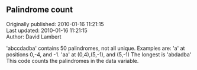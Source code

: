 ## Palindrome count  
Originally published: 2010-01-16 11:21:15  
Last updated: 2010-01-16 11:21:15  
Author: David Lambert  
  
'abccdadba' contains 50 palindromes, not all unique.  Examples are:
'a' at positions 0,-4, and -1.
'aa' at (0,4),(5,-1), and (5,-1)
The longest is 'abdadba'
This code counts the palindromes in the data variable.
